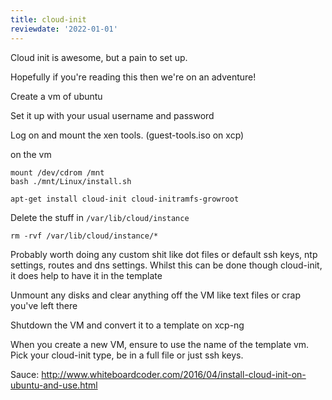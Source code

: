```yaml
---
title: cloud-init
reviewdate: '2022-01-01'
---
```



Cloud init is awesome, but a pain to set up.



Hopefully if you're reading this then we're on an adventure!



Create a vm of ubuntu

Set it up with your usual username and password

Log on and mount the xen tools. (guest-tools.iso on xcp)

on the vm

```shell
mount /dev/cdrom /mnt
bash ./mnt/Linux/install.sh
```

```shell
apt-get install cloud-init cloud-initramfs-growroot
```

Delete the stuff in `/var/lib/cloud/instance`

```
rm -rvf /var/lib/cloud/instance/*
```

Probably worth doing any custom shit like dot files or default ssh keys, ntp settings, routes and dns settings. Whilst this can be done though cloud-init, it does help to have it in the template



Unmount any disks and clear anything off the VM like text files or crap you've left there

Shutdown the VM and convert it to a template on xcp-ng



When you create a new VM, ensure to use the name of the template vm. Pick your cloud-init type, be in a full file or just ssh keys.



Sauce: http://www.whiteboardcoder.com/2016/04/install-cloud-init-on-ubuntu-and-use.html